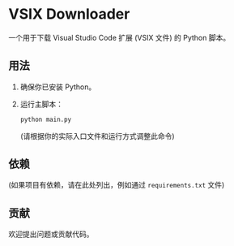 # VSIX Downloader

一个用于下载 Visual Studio Code 扩展 (VSIX 文件) 的 Python 脚本。

## 用法

1.  确保你已安装 Python。
2.  运行主脚本：

    ```bash
    python main.py
    ```

    (请根据你的实际入口文件和运行方式调整此命令)

## 依赖

(如果项目有依赖，请在此处列出，例如通过 `requirements.txt` 文件)

## 贡献

欢迎提出问题或贡献代码。